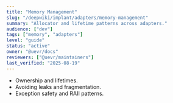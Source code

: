 ```yaml
---
title: "Memory Management"
slug: "/deepwiki/implant/adapters/memory-management"
summary: "Allocator and lifetime patterns across adapters."
audience: ["dev"]
tags: ["memory", "adapters"]
level: "guide"
status: "active"
owner: "@uevr/docs"
reviewers: ["@uevr/maintainers"]
last_verified: "2025-08-19"
---
```


- Ownership and lifetimes.
- Avoiding leaks and fragmentation.
- Exception safety and RAII patterns.
